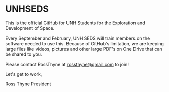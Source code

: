 # UNHSEDS

This is the official GitHub for UNH Students for the Exploration and Development of Space. 

Every September and February, UNH SEDS will train members on the software needed to use this. 
Because of GitHub's limitation, we are keeping large files like videos, pictures and other large PDF's 
on One Drive that can be shared to you. 

Please contact RossThyne at rossthyne@gmail.com to join! 

Let's get to work,

Ross Thyne
President
